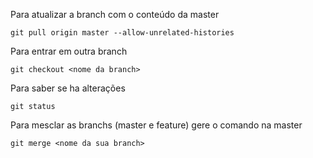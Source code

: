 
Para atualizar a branch com o conteúdo da master

`git pull origin master --allow-unrelated-histories`

Para entrar em outra branch

`git checkout <nome da branch>`

Para saber se ha alterações

`git status`

Para mesclar as branchs (master e feature)
gere o comando na master

`git merge <nome da sua branch>`
